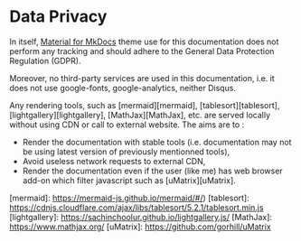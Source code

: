 <!-- BEGIN MKDOCS TEMPLATE -->
<!-- WARNING, DO NOT UPDATE CONTENT BETWEEN MKDOCS TEMPLATE TAG !-->
<!-- Modified content will be overwritten when updating.-->
# Data Privacy

In itself, [Material for MkDocs][mkdocs_material] theme use for this
documentation does not perform any tracking and should adhere to the General
Data Protection Regulation (GDPR).

Moreover, no third-party services are used in this documentation, i.e. it does
not use google-fonts, google-analytics, neither Disqus.

Any rendering tools, such as [mermaid][mermaid], [tablesort][tablesort],
[lightgallery][lightgallery], [MathJax][MathJax], etc. are served locally without
using CDN or call to external website. The aims are to :

- Render the documentation with stable tools (i.e. documentation may not be
  using latest version of previously mentionned tools),
- Avoid useless network requests to external CDN,
- Render the documentation even if the user (like me) has web browser add-on
  which filter javascript such as [uMatrix][uMatrix].

[mkdocs_material]: https://squidfunk.github.io/mkdocs-material/data-privacy/
[mermaid]: https://mermaid-js.github.io/mermaid/#/)
[tablesort]: https://cdnjs.cloudflare.com/ajax/libs/tablesort/5.2.1/tablesort.min.js
[lightgallery]: https://sachinchoolur.github.io/lightgallery.js/
[MathJax]: https://www.mathjax.org/
[uMatrix]: https://github.com/gorhill/uMatrix
<!-- END MKDOCS TEMPLATE -->
